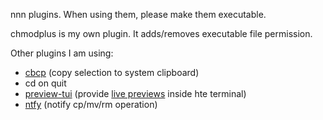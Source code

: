 nnn plugins. When using them, please make them executable.

chmodplus is my own plugin. It adds/removes executable file permission.

Other plugins I am using:

- [cbcp](https://github.com/jarun/nnn/blob/master/plugins/.cbcp) (copy selection to system clipboard)  
- cd on quit  
- [preview-tui](https://github.com/jarun/nnn/blob/master/plugins/preview-tui) (provide [live previews](https://github.com/jarun/nnn/wiki/Live-previews) inside hte terminal)  
- [ntfy](https://github.com/jarun/nnn/blob/master/plugins/.ntfy) (notify cp/mv/rm operation)  
